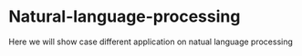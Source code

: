 # Natural-language-processing
Here we will show case different application on natual language processing
